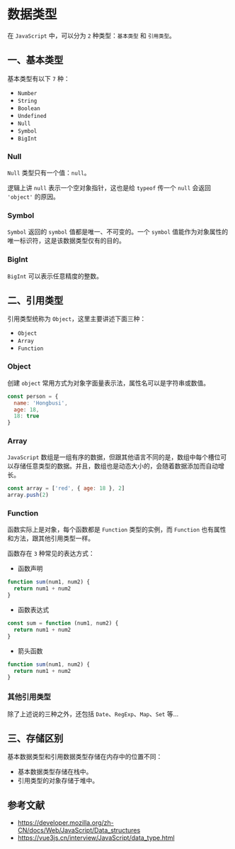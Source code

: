 # 数据类型

在 `JavaScript` 中，可以分为 `2` 种类型：`基本类型` 和 `引用类型`。

## 一、基本类型

基本类型有以下 `7` 种：

- `Number`
- `String`
- `Boolean`
- `Undefined`
- `Null`
- `Symbol`
- `BigInt`

### Null

`Null` 类型只有一个值：`null`。

逻辑上讲 `null` 表示一个空对象指针，这也是给 `typeof` 传一个 `null` 会返回 `'object'` 的原因。

### Symbol

`Symbol` 返回的 `symbol` 值都是唯一、不可变的。一个 `symbol` 值能作为对象属性的唯一标识符，这是该数据类型仅有的目的。

### BigInt

`BigInt` 可以表示任意精度的整数。

## 二、引用类型

引用类型统称为 `Object`，这里主要讲述下面三种：

- `Object`
- `Array`
- `Function`

### Object

创建 `object` 常用方式为对象字面量表示法，属性名可以是字符串或数值。

``` js
const person = {
  name: 'Hongbusi',
  age: 18,
  18: true
}
```

### Array

`JavaScript` 数组是一组有序的数据，但跟其他语言不同的是，数组中每个槽位可以存储任意类型的数据。并且，数组也是动态大小的，会随着数据添加而自动增长。

``` js
const array = ['red', { age: 18 }, 2]
array.push(2)
```

### Function

函数实际上是对象，每个函数都是 `Function` 类型的实例，而 `Function` 也有属性和方法，跟其他引用类型一样。

函数存在 `3` 种常见的表达方式：

- 函数声明

``` js
function sum(num1, num2) {
  return num1 + num2
}
```

- 函数表达式

``` js
const sum = function (num1, num2) {
  return num1 + num2
}
```

- 箭头函数

``` js
function sum(num1, num2) {
  return num1 + num2
}
```

### 其他引用类型

除了上述说的三种之外，还包括 `Date`、`RegExp`、`Map`、`Set` 等...

## 三、存储区别

基本数据类型和引用数据类型存储在内存中的位置不同：

- 基本数据类型存储在栈中。
- 引用类型的对象存储于堆中。

## 参考文献

- https://developer.mozilla.org/zh-CN/docs/Web/JavaScript/Data_structures
- https://vue3js.cn/interview/JavaScript/data_type.html
